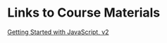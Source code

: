 # Links to Course Materials

<a href="https://github.com/getify/You-Dont-Know-JS">Getting Started with JavaScript, v2</a>